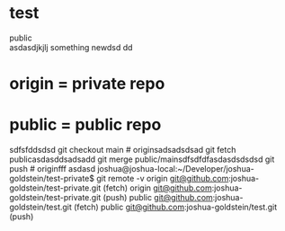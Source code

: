 # test
public   
asdasdjkjlj
something newdsd
dd
# origin = private repo
# public = public repo
 sdfsfddsdsd
git checkout main # originsadsadsdsad
git fetch publicasdasddsadsadd
git merge public/mainsdfsdfdfasdasdsdsdsd
git push # originfff
asdasd
joshua@joshua-local:~/Developer/joshua-goldstein/test-private$ git remote -v
origin	git@github.com:joshua-goldstein/test-private.git (fetch)
origin	git@github.com:joshua-goldstein/test-private.git (push)
public	git@github.com:joshua-goldstein/test.git (fetch)
public	git@github.com:joshua-goldstein/test.git (push)

